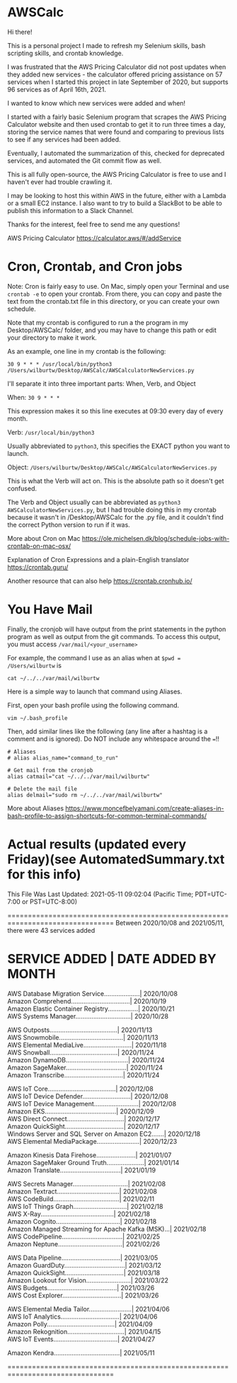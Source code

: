 # AWSCalc

Hi there!

This is a personal project I made to refresh my Selenium skills, bash scripting
skills, and crontab knowledge.

I was frustrated that the AWS Pricing Calculator did not post updates when they
added new services - the calculator offered pricing assistance on 57 services
when I started this project in late September of 2020, but supports 96 services
as of April 16th, 2021.

I wanted to know which new services were added and when!

I started with a fairly basic Selenium program that scrapes the AWS Pricing
Calculator website and then used crontab to get it to run three times a day,
storing the service names that were found and comparing to previous lists to
see if any services had been added.

Eventually, I automated the summarization of this, checked for deprecated
services, and automated the Git commit flow as well.

This is all fully open-source, the AWS Pricing Calculator is free to use and I
haven't ever had trouble crawling it.

I may be looking to host this within AWS in the future, either with a Lambda
or a small EC2 instance. I also want to try to build a SlackBot to be able to
publish this information to a Slack Channel.

Thanks for the interest, feel free to send me any questions!


AWS Pricing Calculator
https://calculator.aws/#/addService




# Cron, Crontab, and Cron jobs

Note: Cron is fairly easy to use. On Mac, simply open your Terminal and use
`crontab -e` to open your crontab. From there, you can copy and paste the text
from the crontab.txt file in this directory, or you can create your own
schedule.

Note that my crontab is configured to run a the program in my Desktop/AWSCalc/
folder, and you may have to change this path or edit your directory to make it
work.

As an example, one line in my crontab is the following:

`30 9 * * * /usr/local/bin/python3 /Users/wilburtw/Desktop/AWSCalc/AWSCalculatorNewServices.py`

I'll separate it into three important parts: When, Verb, and Object

When: `30 9 * * * `

This expression makes it so this line executes at 09:30 every day of every month.

Verb: `/usr/local/bin/python3`

Usually abbreviated to `python3`, this specifies the EXACT python you want to launch.

Object: `/Users/wilburtw/Desktop/AWSCalc/AWSCalculatorNewServices.py`

This is what the Verb will act on. This is the absolute path so it doesn't get confused.


The Verb and Object usually can be abbreviated as `python3 AWSCalculatorNewServices.py`,
but I had trouble doing this in my crontab because it wasn't in /Desktop/AWSCalc
for the .py file, and it couldn't find the correct Python version to run if it was.


More about Cron on Mac
https://ole.michelsen.dk/blog/schedule-jobs-with-crontab-on-mac-osx/

Explanation of Cron Expressions and a plain-English translator
https://crontab.guru/

Another resource that can also help
https://crontab.cronhub.io/


# You Have Mail

Finally, the cronjob will have output from the print statements in the python
program as well as output from the git commands. To access this output, you must
access `/var/mail/<your_username>`

For example, the command I use as an alias when at `$pwd = /Users/wilburtw` is

`cat ~/../../var/mail/wilburtw`

Here is a simple way to launch that command using Aliases.

First, open your bash profile using the following command.

`vim ~/.bash_profile`

Then, add similar lines like the following (any line after a hashtag is a
comment and is ignored). Do NOT include any whitespace around the `=`!!

```
# Aliases
# alias alias_name="command_to_run"

# Get mail from the cronjob
alias catmail="cat ~/../../var/mail/wilburtw"

# Delete the mail file
alias delmail="sudo rm ~/../../var/mail/wilburtw"
```


More about Aliases
https://www.moncefbelyamani.com/create-aliases-in-bash-profile-to-assign-shortcuts-for-common-terminal-commands/



# Actual results (updated every Friday)(see AutomatedSummary.txt for this info)
This File Was Last Updated: 2021-05-11 09:02:04 (Pacific Time; PDT=UTC-7:00 or PST=UTC-8:00)



================================================================================
Between 2020/10/08 and 2021/05/11, there were 43 services added 


SERVICE ADDED | DATE ADDED BY MONTH
===================================
AWS Database Migration Service....................| 2020/10/08  
Amazon Comprehend.................................| 2020/10/19  
Amazon Elastic Container Registry.................| 2020/10/21  
AWS Systems Manager...............................| 2020/10/28  

AWS Outposts......................................| 2020/11/13  
AWS Snowmobile....................................| 2020/11/13  
AWS Elemental MediaLive...........................| 2020/11/18  
AWS Snowball......................................| 2020/11/24  
Amazon DynamoDB...................................| 2020/11/24  
Amazon SageMaker..................................| 2020/11/24  
Amazon Transcribe.................................| 2020/11/24  

AWS IoT Core......................................| 2020/12/08  
AWS IoT Device Defender...........................| 2020/12/08  
AWS IoT Device Management.........................| 2020/12/08  
Amazon EKS........................................| 2020/12/09  
AWS Direct Connect................................| 2020/12/17  
Amazon QuickSight.................................| 2020/12/17  
Windows Server and SQL Server on Amazon EC2.......| 2020/12/18  
AWS Elemental MediaPackage........................| 2020/12/23  

Amazon Kinesis Data Firehose......................| 2021/01/07  
Amazon SageMaker Ground Truth.....................| 2021/01/14  
Amazon Translate..................................| 2021/01/19  

AWS Secrets Manager...............................| 2021/02/08  
Amazon Textract...................................| 2021/02/08  
AWS CodeBuild.....................................| 2021/02/11  
AWS IoT Things Graph..............................| 2021/02/18  
AWS X-Ray.........................................| 2021/02/18  
Amazon Cognito....................................| 2021/02/18  
Amazon Managed Streaming for Apache Kafka (MSK)...| 2021/02/18  
AWS CodePipeline..................................| 2021/02/25  
Amazon Neptune....................................| 2021/02/26  

AWS Data Pipeline.................................| 2021/03/05  
Amazon GuardDuty..................................| 2021/03/12  
Amazon QuickSight.................................| 2021/03/18  
Amazon Lookout for Vision.........................| 2021/03/22  
AWS Budgets.......................................| 2021/03/26  
AWS Cost Explorer.................................| 2021/03/26  

AWS Elemental Media Tailor........................| 2021/04/06  
AWS IoT Analytics.................................| 2021/04/06  
Amazon Polly......................................| 2021/04/09  
Amazon Rekognition................................| 2021/04/15  
AWS IoT Events....................................| 2021/04/27  

Amazon Kendra.....................................| 2021/05/11  




================================================================================
